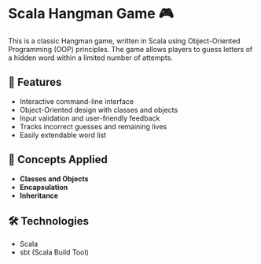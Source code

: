 # Scala Hangman Game 🎮

This is a classic Hangman game, written in Scala using Object-Oriented Programming (OOP) principles. The game allows players to guess letters of a hidden word within a limited number of attempts.

## 🚀 Features

- Interactive command-line interface
- Object-Oriented design with classes and objects
- Input validation and user-friendly feedback
- Tracks incorrect guesses and remaining lives
- Easily extendable word list

## 🧠 Concepts Applied

- **Classes and Objects**
- **Encapsulation**
- **Inheritance**

## 🛠️ Technologies

- Scala
- sbt (Scala Build Tool)
